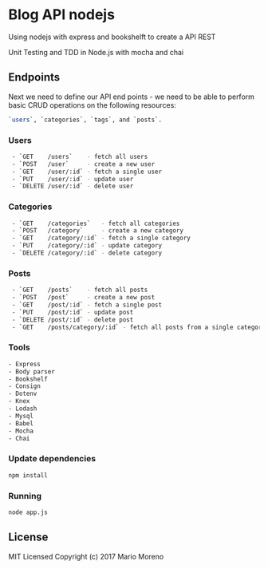 # Blog API nodejs

Using nodejs with express and bookshelft to create a API REST

Unit Testing and TDD in Node.js with mocha and chai

## Endpoints

Next we need to define our API end points - we need to be able to perform basic CRUD operations on the following resources: 

```bash
`users`, `categories`, `tags`, and `posts`.
```

### Users

```bash
 - `GET    /users`    - fetch all users
 - `POST   /user`     - create a new user
 - `GET    /user/:id` - fetch a single user
 - `PUT    /user/:id` - update user
 - `DELETE /user/:id` - delete user
```

### Categories

```bash
 - `GET    /categories`   - fetch all categories
 - `POST   /category`     - create a new category
 - `GET    /category/:id` - fetch a single category
 - `PUT    /category/:id` - update category
 - `DELETE /category/:id` - delete category
```

### Posts

```bash
 - `GET    /posts`    - fetch all posts
 - `POST   /post`     - create a new post
 - `GET    /post/:id` - fetch a single post
 - `PUT    /post/:id` - update post
 - `DELETE /post/:id` - delete post
 - `GET    /posts/category/:id` - fetch all posts from a single category
```

### Tools

```bash
- Express
- Body parser
- Bookshelf
- Consign
- Dotenv
- Knex
- Lodash
- Mysql
- Babel
- Mocha
- Chai
```

### Update dependencies

```bash
npm install
```

### Running 

```bash
node app.js
```

## License

MIT Licensed
Copyright (c) 2017 Mario Moreno



